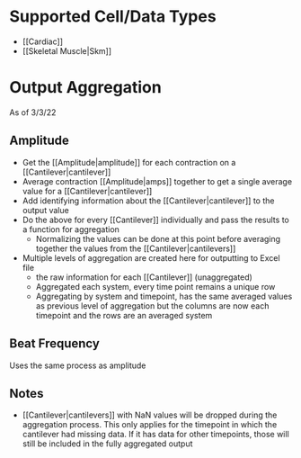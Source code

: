 # Supported Cell/Data Types
- [[Cardiac]]
- [[Skeletal Muscle|Skm]]

# Output Aggregation
As of 3/3/22
## Amplitude
- Get the [[Amplitude|amplitude]] for each contraction on a [[Cantilever|cantilever]]
- Average contraction [[Amplitude|amps]] together to get a single average value for a [[Cantilever|cantilever]]
- Add identifying information about the [[Cantilever|cantilever]] to the output value
- Do the above for every [[Cantilever]] individually and pass the results to a function for aggregation
    - Normalizing the values can be done at this point before averaging together the values from the [[Cantilever|cantilevers]] 
- Multiple levels of aggregation are created here for outputting to Excel file
    - the raw information for each [[Cantilever]] (unaggregated)
    - Aggregated each system, every time point remains a unique row
    - Aggregating by system and timepoint, has the same averaged values as previous level of aggregation but the columns are now each timepoint and the rows are an averaged system
## Beat Frequency
Uses the same process as amplitude

## Notes
- [[Cantilever|cantilevers]] with NaN values will be dropped during the aggregation process. This only applies for the timepoint in which the cantilever had missing data. If it has data for other timepoints, those will still be included in the fully aggregated output